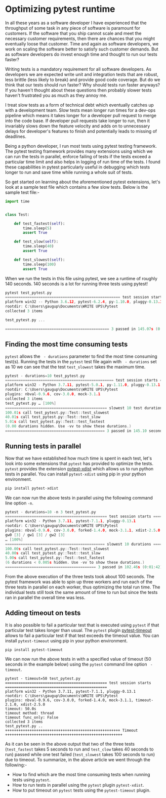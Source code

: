 # Optimizing pytest runtime

In all these years as a software developer I have experienced that the throughput of some task in any piece of software is paramount for customers. If the software that you ship cannot scale and meet the necessary customer requirements, then there are chances that you might eventually loose that customer. Time and again as software developers, we work on scaling the software better to satisfy such customer demands. But as software developers do invest enough time and thought to run our tests faster?

Writing tests is a mandatory requirement for all software developers. As developers we are expected write unit and integration tests that are robust, less brittle (less likely to break) and provide good code coverage. But do we think that our tests should run faster? Why should tests run faster anyways? If you haven't thought about these questions then probably slower tests haven't frustrated you as much as they annoy me. 

I treat slow tests as a form of technical debt which eventually catches up with a development team. Slow tests mean longer run times for a dev-ops pipeline which means it takes longer for a developer pull request to merge into the code base. If developer pull requests take longer to run, then it invariably slows down the feature velocity and adds on to unnecessary delays for developer's features to finish and potentially leads to missing of deadlines.

Being a python developer, I run most tests using pytest testing framework. The pytest testing framework provides many extensions using which we can run the tests in parallel, enforce failing of tests if the tests exceed a particular time limit and also helps in logging of run time of the tests. I found these capabilities in pytest particularly useful in debugging which tests longer to run and save time while running a whole suit of tests. 

So get started on learning about the aforementioned  pytest extensions, let's look at a sample test file which contains a few slow tests. Below is the sample test file:-
```python
import time


class Test:

    def test_fastest(self):
        time.sleep(5)
        assert True

    def test_slow(self):
        time.sleep(40)
        assert True

    def test_slowest(self):
        time.sleep(100)
        assert True

```

When we run the tests in this file using pytest, we see a runtime of roughly 140 seconds. 140 seconds is a lot for running three tests using pytest!

```c
pytest test_pytest.py
==================================================== test session starts ====================================================
platform win32 -- Python 3.6.12, pytest-6.2.4, py-1.10.0, pluggy-0.13.1
rootdir: C:\Users\gaugup\Documents\WRITE UPS\Pytest
collected 3 items

test_pytest.py ...                                                                                                     [100%]

=============================================== 3 passed in 145.07s (0:02:25) ===============================================

```

## Finding the most time consuming tests
`pytest` allows the ` - durations` parameter to find the most time consuming test(s). Running the tests in the `pytest` test file again with ` - durations` set as 10 we can see that the test `test_slowest` takes the maximum time.
```c
pytest - durations=10 test_pytest.py
================================================= test session starts =================================================
platform win32 - Python 3.7.11, pytest-5.0.1, py-1.11.0, pluggy-0.13.1
rootdir: C:\Users\gaugup\Documents\WRITE UPS\Pytest
plugins: nbval-0.9.6, cov-3.0.0, mock-3.1.1
collected 3 items
test_pytest.py … [100%]
============================================== slowest 10 test durations ==============================================
100.01s call test_pytest.py::Test::test_slowest
40.01s call test_pytest.py::Test::test_slow
5.01s call test_pytest.py::Test::test_fastest
(0.00 durations hidden. Use -vv to show these durations.)
============================================= 3 passed in 145.10 seconds ==============================================
```
## Running tests in parallel
Now that we have established how much time is spent in each test, let's look into some extensions that `pytest` has provided to optimize the tests. `pytest` provides the extension [pytest-xdist](https://pypi.org/project/pytest-xdist/) which allows us to run python tests in parallel. You can install `pytest-xdist` using pip in your python environment.
```c
pip install pytest-xdist
```
We can now run the above tests in parallel using the following command line option `-n`.
```c
pytest - durations=10 -n 3 test_pytest.py
============================================== test session starts ==============================================
platform win32 - Python 3.7.11, pytest-7.1.1, pluggy-0.13.1
rootdir: C:\Users\gaugup\Documents\WRITE UPS\Pytest
plugins: nbval-0.9.6, cov-3.0.0, forked-1.4.0, mock-3.1.1, xdist-2.5.0
gw0 [3] / gw1 [3] / gw2 [3]
… [100%]
============================================= slowest 10 durations ==============================================
100.00s call test_pytest.py::Test::test_slowest
40.00s call test_pytest.py::Test::test_slow
5.00s call test_pytest.py::Test::test_fastest
(6 durations < 0.005s hidden. Use -vv to show these durations.)
========================================= 3 passed in 102.46s (0:01:42) =========================================
```
From the above execution of the three tests took about 100 seconds. The pytest framework was able to spin up three workers and run each of the three tests in parallel on each worker, thus optimizing the total run time. The individual tests still took the same amount of time to run but since the tests ran in parallel the overall time was less.
## Adding timeout on tests
It is also possible to fail a particular test that is executed using `pytest` if that particular test takes longer than usual. The `pytest` plugin [pytest-timeout](https://pypi.org/project/pytest-timeout/) allows to fail a particular test if that test exceeds the timeout value. You can install `pytest-timeout` using pip in your python environment.
```
pip install pytest-timeout
```
We can now run the above tests in with a specified value of timeout (50 seconds in the example below) using the `pytest` command line option ` - timeout`.
```
pytest - timeout=50 test_pytest.py
============================================== test session starts ==============================================
platform win32 - Python 3.7.11, pytest-7.1.1, pluggy-0.13.1
rootdir: C:\Users\gaugup\Documents\WRITE UPS\Pytest
plugins: nbval-0.9.6, cov-3.0.0, forked-1.4.0, mock-3.1.1, timeout-2.1.0, xdist-2.5.0
timeout: 50.0s
timeout method: thread
timeout func_only: False
collected 3 items
test_pytest.py ..
++++++++++++++++++++++++++++++++++++++++++++++++++++ Timeout +++++++++++++++++++++++++++++++++++++++++++++++++++++
```
As it can be seen in the above output that two of the three tests (`test_fastest` takes 5 seconds to run and `test_clow` takes 40 seconds to run) passed while one test failed (`test_slowest` takes 100 seconds to run) due to timeout.
To summarize, in the above article we went through the following:-
- How to find which are the most time consuming tests when running tests using `pytest`.
- How to run tests in parallel using the `pytest` plugin `pytest-xdist`.
- How to put timeout on `pytest` tests using the `pytest-timeout` plugin.
